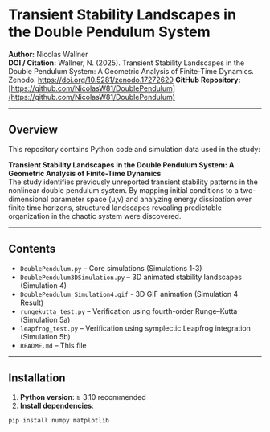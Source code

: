 # Transient Stability Landscapes in the Double Pendulum System

**Author:** Nicolas Wallner  
**DOI / Citation:** Wallner, N. (2025). Transient Stability Landscapes in the Double Pendulum System: A Geometric Analysis of Finite-Time Dynamics. Zenodo. https://doi.org/10.5281/zenodo.17272629
**GitHub Repository:** [https://github.com/NicolasW81/DoublePendulum](https://github.com/NicolasW81/DoublePendulum)

---

## Overview
This repository contains Python code and simulation data used in the study:

**Transient Stability Landscapes in the Double Pendulum System: A Geometric Analysis of Finite-Time Dynamics**  
The study identifies previously unreported transient stability patterns in the nonlinear double pendulum system. By mapping initial conditions to a two-dimensional parameter space (u,v) and analyzing energy dissipation over finite time horizons, structured landscapes revealing predictable organization in the chaotic system were discovered.

---

## Contents

- `DoublePendulum.py` – Core simulations (Simulations 1-3)  
- `DoublePendulum3DSimulation.py` – 3D animated stability landscapes (Simulation 4)
- `DoublePendulum_Simulation4.gif` - 3D GIF animation (Simulation 4 Result)
- `rungekutta_test.py` – Verification using fourth-order Runge–Kutta (Simulation 5a)  
- `leapfrog_test.py` – Verification using symplectic Leapfrog integration (Simulation 5b) 
- `README.md` – This file

---

## Installation

1. **Python version**: ≥ 3.10 recommended  
2. **Install dependencies**:

```bash
pip install numpy matplotlib

